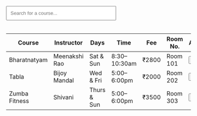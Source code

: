 <input type="text" id="searchBox" placeholder="Search for a course..." onkeyup="searchCourse()" style="padding:10px;width:300px;margin-bottom:20px;">

<table id="courseTable">
  <thead>
    <tr>
      <th>Course</th>
      <th>Instructor</th>
      <th>Days</th>
      <th>Time</th>
      <th>Fee</th>
      <th>Room No.</th>
      <th>Actions</th>
    </tr>
  </thead>
  <tbody>
    <tr>
      <td contenteditable="true">Bharatnatyam</td>
      <td contenteditable="true">Meenakshi Rao</td>
      <td contenteditable="true">Sat & Sun</td>
      <td contenteditable="true">8:30–10:30am</td>
      <td contenteditable="true">₹2800</td>
      <td contenteditable="true">Room 101</td>
      <td><button onclick="alert('Changes saved!')">Save</button></td>
    </tr>
    <tr>
      <td contenteditable="true">Tabla</td>
      <td contenteditable="true">Bijoy Mandal</td>
      <td contenteditable="true">Wed & Fri</td>
      <td contenteditable="true">5:00–6:00pm</td>
      <td contenteditable="true">₹2000</td>
      <td contenteditable="true">Room 202</td>
      <td><button onclick="alert('Changes saved!')">Save</button></td>
    </tr>
    <tr>
      <td contenteditable="true">Zumba Fitness</td>
      <td contenteditable="true">Shivani</td>
      <td contenteditable="true">Thurs & Sun</td>
      <td contenteditable="true">5:00–6:00pm</td>
      <td contenteditable="true">₹3500</td>
      <td contenteditable="true">Room 303</td>
      <td><button onclick="alert('Changes saved!')">Save</button></td>
    </tr>
    <!-- Add more rows here -->
  </tbody>
</table>

<script>
function searchCourse() {
  let input = document.getElementById("searchBox").value.toLowerCase();
  let rows = document.querySelectorAll("#courseTable tbody tr");

  for (let i = 0; i < rows.length; i++) {
    let rowText = rows[i].innerText.toLowerCase();
    rows[i].style.display = rowText.includes(input) ? "" : "none";
  }
}
</script>
